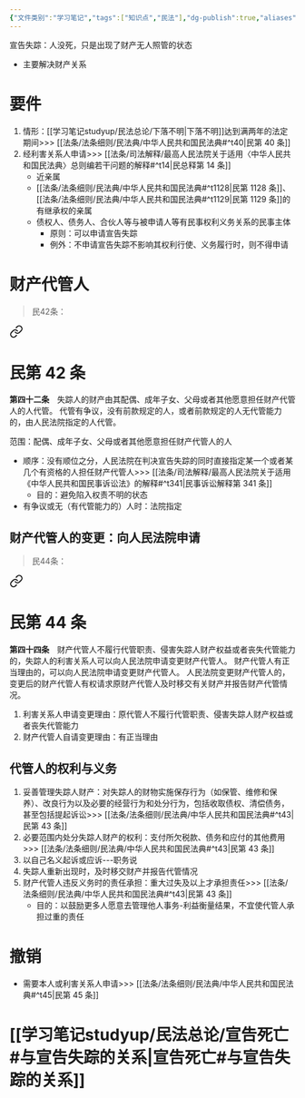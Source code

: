 ```yaml
---
{"文件类别":"学习笔记","tags":["知识点","民法"],"dg-publish":true,"aliases":["失踪"],"permalink":"/学习笔记studyup/民法总论/宣告失踪/","dgPassFrontmatter":true,"created":"2024-07-04T13:27:01.891+08:00","updated":"2024-11-16T18:46:34.734+08:00"}
---
```


宣告失踪：人没死，只是出现了财产无人照管的状态
- 主要解决财产关系
# 要件
1. 情形：[[学习笔记studyup/民法总论/下落不明\|下落不明]]达到满两年的法定期间>>> [[法条/法条细则/民法典/中华人民共和国民法典#^t40\|民第 40 条]]
2. 经利害关系人申请>>> [[法条/司法解释/最高人民法院关于适用〈中华人民共和国民法典〉总则编若干问题的解释#^t14\|民总释第 14 条]]
	- 近亲属
	-  [[法条/法条细则/民法典/中华人民共和国民法典#^t1128\|民第 1128 条]]、[[法条/法条细则/民法典/中华人民共和国民法典#^t1129\|民第 1129 条]]的有继承权的亲属
	- 债权人、债务人、合伙人等与被申请人等有民事权利义务关系的民事主体
		- 原则：可以申请宣告失踪
		- 例外：不申请宣告失踪不影响其权利行使、义务履行时，则不得申请
# 财产代管人
>民42条：
<div class="transclusion internal-embed is-loaded"><a class="markdown-embed-link" href="/////#t42" aria-label="Open link"><svg xmlns="http://www.w3.org/2000/svg" width="24" height="24" viewBox="0 0 24 24" fill="none" stroke="currentColor" stroke-width="2" stroke-linecap="round" stroke-linejoin="round" class="svg-icon lucide-link"><path d="M10 13a5 5 0 0 0 7.54.54l3-3a5 5 0 0 0-7.07-7.07l-1.72 1.71"></path><path d="M14 11a5 5 0 0 0-7.54-.54l-3 3a5 5 0 0 0 7.07 7.07l1.71-1.71"></path></svg></a><div class="markdown-embed">

<div class="markdown-embed-title">

# 民第 42 条

</div>


**第四十二条**　失踪人的财产由其配偶、成年子女、父母或者其他愿意担任财产代管人的人代管。
代管有争议，没有前款规定的人，或者前款规定的人无代管能力的，由人民法院指定的人代管。 

</div></div>


范围：配偶、成年子女、父母或者其他愿意担任财产代管人的人
- 顺序：没有顺位之分，人民法院在判决宣告失踪的同时直接指定某一个或者某几个有资格的人担任财产代管人>>> [[法条/司法解释/最高人民法院关于适用《中华人民共和国民事诉讼法》的解释#^t341\|民事诉讼解释第 341 条]]
	- 目的：避免陷入权责不明的状态
- 有争议或无（有代管能力的）人时：法院指定
## 财产代管人的变更：向人民法院申请
>民44条： 
<div class="transclusion internal-embed is-loaded"><a class="markdown-embed-link" href="/////#t44" aria-label="Open link"><svg xmlns="http://www.w3.org/2000/svg" width="24" height="24" viewBox="0 0 24 24" fill="none" stroke="currentColor" stroke-width="2" stroke-linecap="round" stroke-linejoin="round" class="svg-icon lucide-link"><path d="M10 13a5 5 0 0 0 7.54.54l3-3a5 5 0 0 0-7.07-7.07l-1.72 1.71"></path><path d="M14 11a5 5 0 0 0-7.54-.54l-3 3a5 5 0 0 0 7.07 7.07l1.71-1.71"></path></svg></a><div class="markdown-embed">

<div class="markdown-embed-title">

# 民第 44 条

</div>


**第四十四条**　财产代管人不履行代管职责、侵害失踪人财产权益或者丧失代管能力的，失踪人的利害关系人可以向人民法院申请变更财产代管人。
财产代管人有正当理由的，可以向人民法院申请变更财产代管人。
人民法院变更财产代管人的，变更后的财产代管人有权请求原财产代管人及时移交有关财产并报告财产代管情况。 

</div></div>

1. 利害关系人申请变更理由：原代管人不履行代管职责、侵害失踪人财产权益或者丧失代管能力
2. 财产代管人自请变更理由：有正当理由
## 代管人的权利与义务
1. 妥善管理失踪人财产：对失踪人的财物实施保存行为（如保管、维修和保养）、改良行为以及必要的经营行为和处分行为，包括收取债权、清偿债务，甚至包括提起诉讼>>> [[法条/法条细则/民法典/中华人民共和国民法典#^t43\|民第 43 条]]
2. 必要范围内处分失踪人财产的权利：支付所欠税款、债务和应付的其他费用>>> [[法条/法条细则/民法典/中华人民共和国民法典#^t43\|民第 43 条]]
3. 以自己名义起诉或应诉---职务说
4. 失踪人重新出现时，及时移交财产并报告代管情况
5. 财产代管人违反义务时的责任承担：重大过失及以上才承担责任>>> [[法条/法条细则/民法典/中华人民共和国民法典#^t43\|民第 43 条]]
	- 目的：以鼓励更多人愿意去管理他人事务-利益衡量结果，不宜使代管人承担过重的责任
# 撤销
- 需要本人或利害关系人申请>>> [[法条/法条细则/民法典/中华人民共和国民法典#^t45\|民第 45 条]]
# [[学习笔记studyup/民法总论/宣告死亡#与宣告失踪的关系\|宣告死亡#与宣告失踪的关系]]